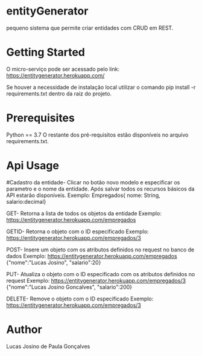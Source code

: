 # entityGenerator
pequeno sistema que permite criar entidades com CRUD em REST.


# Getting Started
O micro-serviço pode ser acessado pelo link:
https://entitygenerator.herokuapp.com/

Se houver a necessidade de instalação local utilizar o comando pip install -r requirements.txt dentro da raiz do projeto.

# Prerequisites
Python == 3.7
O restante dos pré-requisitos estão disponíveis no arquivo requirements.txt.

# Api Usage
#Cadastro da entidade-
Clicar no botão novo modelo e especificar os parametro e o nome da entidade. Após salvar todos os recursos básicos da API estarão disponíveis.
Exemplo: Empregados{ nome: String, salario:decimal}

GET-
Retorna a lista de todos os objetos da entidade 
Exemplo: https://entitygenerator.herokuapp.com/empregados

GETID-
Retorna o objeto com o ID especificado
Exemplo: https://entitygenerator.herokuapp.com/empregados/3

POST-
Insere um objeto com os atributos definidos no request no banco de dados
Exemplo: https://entitygenerator.herokuapp.com/empregados
{"nome":"Lucas Josino", "salario":20}

PUT-
Atualiza o objeto com o ID especificado com os atributos definidos no request
Exemplo: https://entitygenerator.herokuapp.com/empregados/3
{"nome":"Lucas Josino Goncalves", "salario":200}

DELETE-
Remove o objeto com o ID especificado
Exemplo: https://entitygenerator.herokuapp.com/empregados/3

# Author
Lucas Josino de Paula Gonçalves 
